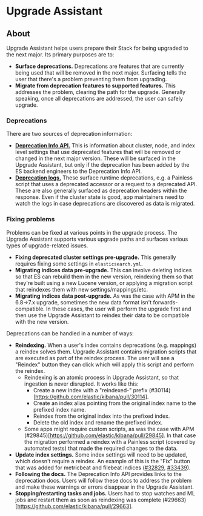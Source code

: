 # Upgrade Assistant

## About

Upgrade Assistant helps users prepare their Stack for being upgraded to the next major. Its primary
purposes are to:

* **Surface deprecations.** Deprecations are features that are currently being used that will be
removed in the next major. Surfacing tells the user that there's a problem preventing them
from upgrading.
* **Migrate from deprecation features to supported features.** This addresses the problem, clearing
the path for the upgrade. Generally speaking, once all deprecations are addressed, the user can
safely upgrade.

### Deprecations

There are two sources of deprecation information:

* [**Deprecation Info API.**](https://www.elastic.co/guide/en/elasticsearch/reference/master/migration-api-deprecation.html)
This is information about cluster, node, and index level settings that use deprecated features that
will be removed or changed in the next major version. These will be surfaced in the Upgrade
Assistant, but only if the deprecation has been added by the ES backend engineers to the Deprecation
Info API.
* [**Deprecation logs.**](https://www.elastic.co/guide/en/elasticsearch/reference/current/logging.html#deprecation-logging)
These surface runtime deprecations, e.g. a Painless script that uses a deprecated accessor or a
request to a deprecated API. These are also generally surfaced as deprecation headers within the
response. Even if the cluster state is good, app maintainers need to watch the logs in case
deprecations are discovered as data is migrated.

### Fixing problems

Problems can be fixed at various points in the upgrade process. The Upgrade Assistant supports
various upgrade paths and surfaces various types of upgrade-related issues.

* **Fixing deprecated cluster settings pre-upgrade.** This generally requires fixing some settings
in `elasticsearch.yml`.
* **Migrating indices data pre-upgrade.** This can involve deleting indices so that ES can rebuild
them in the new version, reindexing them so that they're built using a new Lucene version, or
applying a migration script that reindexes them with new settings/mappings/etc.
* **Migrating indices data post-upgrade.** As was the case with APM in the 6.8->7.x upgrade,
sometimes the new data format isn't forwards-compatible. In these cases, the user will perform the
upgrade first and then use the Upgrade Assistant to reindex their data to be compatible with the new
version.

Deprecations can be handled in a number of ways:

* **Reindexing.** When a user's index contains deprecations (e.g. mappings) a reindex solves them.
Upgrade Assistant contains migration scripts that are executed as part of the reindex process.
The user will see a "Reindex" button they can click which will apply this script and perform the
reindex.
  * Reindexing is an atomic process in Upgrade Assistant, so that ingestion is never disrupted.
    It works like this:
    * Create a new index with a "reindexed-" prefix (#30114)[https://github.com/elastic/kibana/pull/30114].
    * Create an index alias pointing from the original index name to the prefixed index name.
    * Reindex from the original index into the prefixed index.
    * Delete the old index and rename the prefixed index.
  * Some apps might require custom scripts, as was the case with APM (#29845)[https://github.com/elastic/kibana/pull/29845].
    In that case the migration performed a reindex with a Painless script (covered by automated tests)
    that made the required changes to the data.
* **Update index settings.** Some index settings will need to be updated, which doesn't require a
reindex. An example of this is the "Fix" button that was added for metricbeat and filebeat indices
([#32829](https://github.com/elastic/kibana/pull/32829), [#33439](https://github.com/elastic/kibana/pull/33439)).
* **Following the docs.** The Deprecation Info API provides links to the deprecation docs. Users
will follow these docs to address the problem and make these warnings or errors disappear in the
Upgrade Assistant.
* **Stopping/restarting tasks and jobs.** Users had to stop watches and ML jobs and restart them as
soon as reindexing was complete (#29663)[https://github.com/elastic/kibana/pull/29663].